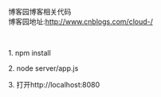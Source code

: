 博客园博客相关代码<br/>
博客园地址:http://www.cnblogs.com/cloud-/ <br/>
<p>&nbsp;</p>
<p>1. npm install</p>
<p>2. node server/app.js</p>
<p>3. 打开http://localhost:8080</p>
